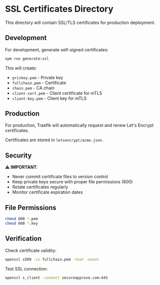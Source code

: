 # SSL Certificates Directory

This directory will contain SSL/TLS certificates for production deployment.

## Development

For development, generate self-signed certificates:

```bash
npm run generate:ssl
```

This will create:
- `privkey.pem` - Private key
- `fullchain.pem` - Certificate
- `chain.pem` - CA chain
- `client-cert.pem` - Client certificate for mTLS
- `client-key.pem` - Client key for mTLS

## Production

For production, Traefik will automatically request and renew Let's Encrypt certificates.

Certificates are stored in `letsencrypt/acme.json`.

## Security

⚠️ **IMPORTANT**: 
- Never commit certificate files to version control
- Keep private keys secure with proper file permissions (600)
- Rotate certificates regularly
- Monitor certificate expiration dates

## File Permissions

```bash
chmod 600 *.pem
chmod 600 *.key
```

## Verification

Check certificate validity:

```bash
openssl x509 -in fullchain.pem -text -noout
```

Test SSL connection:

```bash
openssl s_client -connect secureapprove.com:443
```
